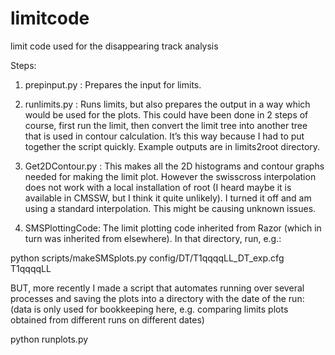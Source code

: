 # limitcode
limit code used for the disappearing track analysis

Steps:
1. prepinput.py : Prepares the input for limits.  

2. runlimits.py : Runs limits, but also prepares the output in a way which would be used for
the plots. This could have been done in 2 steps of course, first run the limit, then convert
the limit tree into another tree that is used in contour calculation.  It’s this way because
I had to put together the script quickly.  Example outputs are in limits2root directory.

3. Get2DContour.py : This makes all the 2D histograms and contour graphs needed for making
the limit plot.  However the swisscross interpolation does not work with a local
installation of root (I heard maybe it is available in CMSSW, but I think it quite
unlikely).  I turned it off and am using a standard interpolation.  This might be causing
unknown issues.

4. SMSPlottingCode: The limit plotting code inherited from Razor (which in turn was 
inherited from elsewhere).
In that directory, run, e.g.:

python scripts/makeSMSplots.py config/DT/T1qqqqLL_DT_exp.cfg T1qqqqLL

BUT, more recently I made a script that automates running over several processes and saving the plots into a directory with the date of the run: (data is only used for bookkeeping here, e.g. comparing limits plots obtained from different runs on different dates)

python runplots.py <date>
